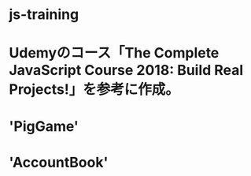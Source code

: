 # js-training
# Udemyのコース「The Complete JavaScript Course 2018: Build Real Projects!」を参考に作成。

# 'PigGame'

# 'AccountBook'
